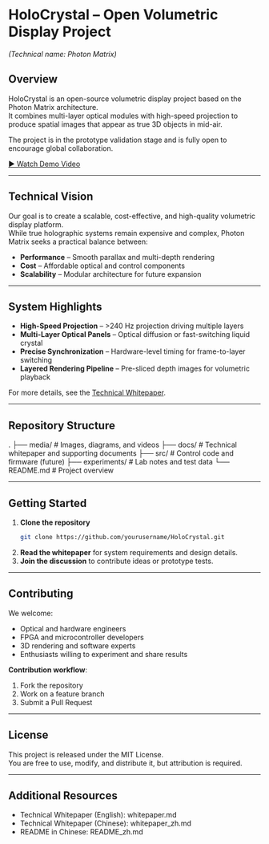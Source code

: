 # HoloCrystal – Open Volumetric Display Project
*(Technical name: Photon Matrix)*

## Overview
HoloCrystal is an open-source volumetric display project based on the Photon Matrix architecture.  
It combines multi-layer optical modules with high-speed projection to produce spatial images that appear as true 3D objects in mid-air.  

The project is in the prototype validation stage and is fully open to encourage global collaboration.

[▶ Watch Demo Video](media/videos/demo_preview.mp4)

---

## Technical Vision
Our goal is to create a scalable, cost-effective, and high-quality volumetric display platform.  
While true holographic systems remain expensive and complex, Photon Matrix seeks a practical balance between:
- **Performance** – Smooth parallax and multi-depth rendering
- **Cost** – Affordable optical and control components
- **Scalability** – Modular architecture for future expansion

---

## System Highlights
- **High-Speed Projection** – >240 Hz projection driving multiple layers  
- **Multi-Layer Optical Panels** – Optical diffusion or fast-switching liquid crystal  
- **Precise Synchronization** – Hardware-level timing for frame-to-layer switching  
- **Layered Rendering Pipeline** – Pre-sliced depth images for volumetric playback  

For more details, see the [Technical Whitepaper](whitepaper.md).

---

## Repository Structure
.
├── media/               # Images, diagrams, and videos
├── docs/                # Technical whitepaper and supporting documents
├── src/                 # Control code and firmware (future)
├── experiments/         # Lab notes and test data
└── README.md            # Project overview

---

## Getting Started
1. **Clone the repository**
   ```bash
   git clone https://github.com/yourusername/HoloCrystal.git
   ```
2. **Read the whitepaper** for system requirements and design details.
3. **Join the discussion** to contribute ideas or prototype tests.

---

## Contributing
We welcome:
- Optical and hardware engineers
- FPGA and microcontroller developers
- 3D rendering and software experts
- Enthusiasts willing to experiment and share results

**Contribution workflow**:
1. Fork the repository  
2. Work on a feature branch  
3. Submit a Pull Request  

---

## License
This project is released under the MIT License.  
You are free to use, modify, and distribute it, but attribution is required.

---

## Additional Resources
- Technical Whitepaper (English): whitepaper.md  
- Technical Whitepaper (Chinese): whitepaper_zh.md  
- README in Chinese: README_zh.md  
